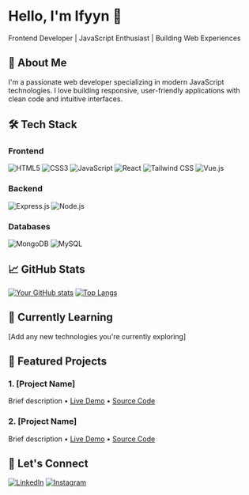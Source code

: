 # Hello, I'm Ifyyn 👋

Frontend Developer | JavaScript Enthusiast | Building Web Experiences

## 🚀 About Me

I'm a passionate web developer specializing in modern JavaScript technologies. I love building responsive, user-friendly applications with clean code and intuitive interfaces.

## 🛠️ Tech Stack

### Frontend
![HTML5](https://img.shields.io/badge/HTML5-E34F26?style=for-the-badge&logo=html5&logoColor=white)
![CSS3](https://img.shields.io/badge/CSS3-1572B6?style=for-the-badge&logo=css3&logoColor=white)
![JavaScript](https://img.shields.io/badge/JavaScript-F7DF1E?style=for-the-badge&logo=javascript&logoColor=black)
![React](https://img.shields.io/badge/React-20232A?style=for-the-badge&logo=react&logoColor=61DAFB)
![Tailwind CSS](https://img.shields.io/badge/Tailwind_CSS-38B2AC?style=for-the-badge&logo=tailwind-css&logoColor=white)
![Vue.js](https://img.shields.io/badge/Vue.js-35495E?style=for-the-badge&logo=vuedotjs&logoColor=4FC08D)

### Backend
![Express.js](https://img.shields.io/badge/Express.js-000000?style=for-the-badge&logo=express&logoColor=white)
![Node.js](https://img.shields.io/badge/Node.js-339933?style=for-the-badge&logo=nodedotjs&logoColor=white)

### Databases
![MongoDB](https://img.shields.io/badge/MongoDB-4EA94B?style=for-the-badge&logo=mongodb&logoColor=white)
![MySQL](https://img.shields.io/badge/MySQL-005C84?style=for-the-badge&logo=mysql&logoColor=white)

## 📈 GitHub Stats

[![Your GitHub stats](https://github-readme-stats.vercel.app/api?username=ifyyn&show_icons=true&theme=radical)](https://github.com/ifyyn)
[![Top Langs](https://github-readme-stats.vercel.app/api/top-langs/?username=ifyyn&layout=compact&theme=radical)](https://github.com/ifyyn)

## 🌱 Currently Learning
[Add any new technologies you're currently exploring]

## 💼 Featured Projects

### 1. [Project Name]
Brief description • [Live Demo](link) • [Source Code](link)

### 2. [Project Name]
Brief description • [Live Demo](link) • [Source Code](link)

## 🤝 Let's Connect

[![LinkedIn](https://img.shields.io/badge/LinkedIn-0077B5?style=for-the-badge&logo=linkedin&logoColor=white)](https://www.linkedin.com/in/fathul-arifin-4337732a6/)
[![Instagram](https://img.shields.io/badge/Instagram-E4405F?style=for-the-badge&logo=instagram&logoColor=white)](https://www.instagram.com/fth_fyn/)
